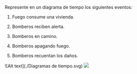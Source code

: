 ﻿Represente en un diagrama de tiempo los siguientes eventos:

1.  Fuego consume una vivienda.
    
2.  Bomberos reciben alerta.
    
3.  Bomberos en camino.
    
4.  Bomberos apagando fuego.
    
5.  Bomberos recuentan los daños.

![Alt text](./Diagramas de tiempo.svg)
<img src="./Diagramas de tiempo.svg">
